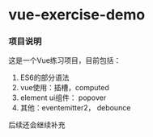 # vue-exercise-demo

### 项目说明

这是一个Vue练习项目，目前包括：

1. ES6的部分语法
2. vue使用：插槽，computed
3. element ui组件： popover
3. 其他：eventemitter2， debounce

后续还会继续补充